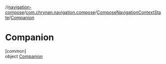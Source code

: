 //[navigation-compose](../../../../index.md)/[com.chrynan.navigation.compose](../../index.md)/[ComposeNavigationContextState](../index.md)/[Companion](index.md)

# Companion

[common]\
object [Companion](index.md)

